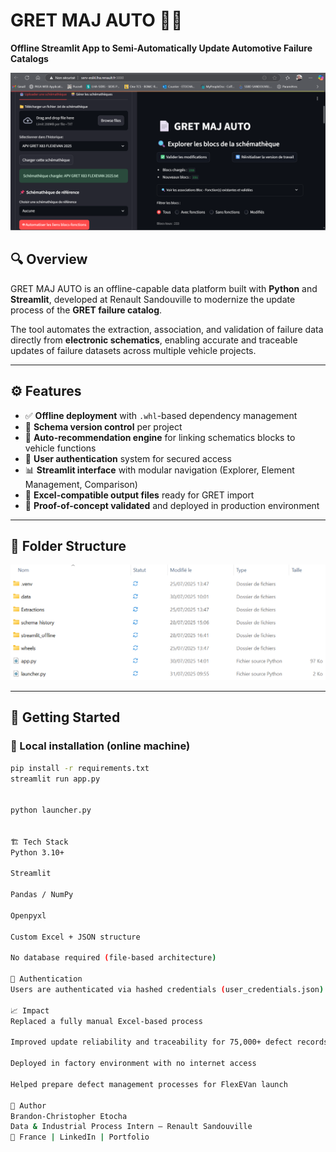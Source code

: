 # GRET MAJ AUTO 🚗🔧

**Offline Streamlit App to Semi-Automatically Update Automotive Failure Catalogs**

![Screenshot](./assets/GMA_visuel_exploration_blocs.png)

## 🔍 Overview

GRET MAJ AUTO is an offline-capable data platform built with **Python** and **Streamlit**, developed at Renault Sandouville to modernize the update process of the **GRET failure catalog**.

The tool automates the extraction, association, and validation of failure data directly from **electronic schematics**, enabling accurate and traceable updates of failure datasets across multiple vehicle projects.

---

## ⚙️ Features

- ✅ **Offline deployment** with `.whl`-based dependency management  
- 📁 **Schema version control** per project  
- 🤖 **Auto-recommendation engine** for linking schematics blocks to vehicle functions  
- 👤 **User authentication** system for secured access  
- 📊 **Streamlit interface** with modular navigation (Explorer, Element Management, Comparison)  
- 📝 **Excel-compatible output files** ready for GRET import  
- 🧪 **Proof-of-concept validated** and deployed in production environment  

---

## 🧩 Folder Structure

![Screenshot](./assets/structure_dossier_projet_gma.png)


---

## 🚀 Getting Started

### 🔧 Local installation (online machine)

```bash
pip install -r requirements.txt
streamlit run app.py


python launcher.py


🏗️ Tech Stack
Python 3.10+

Streamlit

Pandas / NumPy

Openpyxl

Custom Excel + JSON structure

No database required (file-based architecture)

🔐 Authentication
Users are authenticated via hashed credentials (user_credentials.json). Auth logic is easily extendable for LDAP or token-based systems.

📈 Impact
Replaced a fully manual Excel-based process

Improved update reliability and traceability for 75,000+ defect records

Deployed in factory environment with no internet access

Helped prepare defect management processes for FlexEVan launch

🧠 Author
Brandon-Christopher Etocha
Data & Industrial Process Intern – Renault Sandouville
📍 France | LinkedIn | Portfolio
